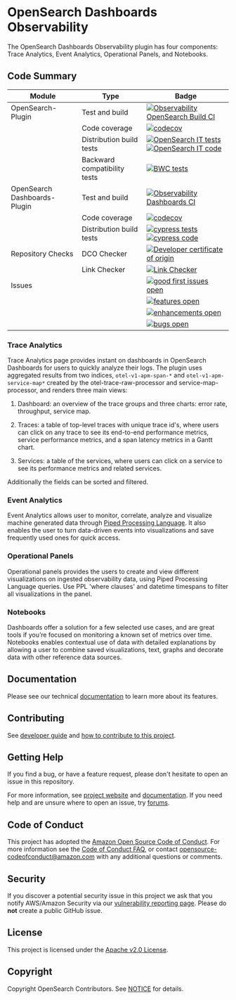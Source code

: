 # OpenSearch Dashboards Observability

The OpenSearch Dashboards Observability plugin has four components: Trace Analytics, Event Analytics, Operational Panels, and Notebooks.

## Code Summary

| Module                       | Type                         | Badge                                                                                                                                  |
| ---------------------------- | ---------------------------- | -------------------------------------------------------------------------------------------------------------------------------------- |
| OpenSearch-Plugin            | Test and build               | [![Observability OpenSearch Build CI][opensearch-build-badge]][opensearch-build-link]                                                  |
|                              | Code coverage                | [![codecov][opensearch-codecov-badge]][codecov-link]                                                                                   |
|                              | Distribution build tests     | [![OpenSearch IT tests][opensearch-it-badge]][opensearch-it-link] [![OpenSearch IT code][opensearch-code-badge]][opensearch-code-link] |
|                              | Backward compatibility tests | [![BWC tests][bwc-tests-badge]][bwc-tests-link]                                                                                        |
| OpenSearch Dashboards-Plugin | Test and build               | [![Observability Dashboards CI][dashboard-build-badge]][dashboard-build-link]                                                          |
|                              | Code coverage                | [![codecov][dashboard-codecov-badge]][codecov-link]                                                                                    |
|                              | Distribution build tests     | [![cypress tests][cypress-test-badge]][cypress-test-link] [![cypress code][cypress-code-badge]][cypress-code-link]                     |
| Repository Checks            | DCO Checker                  | [![Developer certificate of origin][dco-badge]][dco-badge-link]                                                                        |
|                              | Link Checker                 | [![Link Checker][link-check-badge]][link-check-link]                                                                                   |
| Issues                       |                              | [![good first issues open][good-first-badge]][good-first-link]                                                                         |
|                              |                              | [![features open][feature-badge]][feature-link]                                                                                        |
|                              |                              | [![enhancements open][enhancement-badge]][enhancement-link]                                                                            |
|                              |                              | [![bugs open][bug-badge]][bug-link]                                                                                                    |

[dco-badge]: https://github.com/opensearch-project/trace-analytics/actions/workflows/dco.yml/badge.svg
[dco-badge-link]: https://github.com/opensearch-project/trace-analytics/actions/workflows/dco.yml
[link-check-badge]: https://github.com/opensearch-project/trace-analytics/actions/workflows/link-checker.yml/badge.svg
[link-check-link]: https://github.com/opensearch-project/trace-analytics/actions/workflows/link-checker.yml
[dashboard-build-badge]: https://github.com/opensearch-project/trace-analytics/actions/workflows/dashboards-observability-test-and-build-workflow.yml/badge.svg
[dashboard-build-link]: https://github.com/opensearch-project/trace-analytics/actions/workflows/dashboards-observability-test-and-build-workflow.yml
[opensearch-build-badge]: https://github.com/opensearch-project/trace-analytics/actions/workflows/opensearch-observability-test-and-build-workflow.yml/badge.svg
[opensearch-build-link]: https://github.com/opensearch-project/trace-analytics/actions/workflows/opensearch-observability-test-and-build-workflow.yml
[dashboard-codecov-badge]: https://codecov.io/gh/opensearch-project/trace-analytics/branch/main/graphs/badge.svg?flag=dashboards-observability
[opensearch-codecov-badge]: https://codecov.io/gh/opensearch-project/trace-analytics/branch/main/graphs/badge.svg?flag=opensearch-observability
[codecov-link]: https://codecov.io/gh/opensearch-project/trace-analytics
[cypress-test-badge]: https://img.shields.io/badge/Cypress%20tests-in%20progress-yellow
[cypress-test-link]: https://github.com/opensearch-project/opensearch-build/issues/1124
[cypress-code-badge]: https://img.shields.io/badge/Cypress%20code-blue
[cypress-code-link]: https://github.com/opensearch-project/trace-analytics/blob/main/dashboards-observability/.cypress/CYPRESS_TESTS.md
[opensearch-it-badge]: https://img.shields.io/badge/Plugin%20IT%20tests-in%20progress-yellow
[opensearch-it-link]: https://github.com/opensearch-project/opensearch-build/issues/1124
[opensearch-code-badge]: https://img.shields.io/badge/OpenSearch%20IT%20code-blue
[opensearch-code-link]: https://github.com/opensearch-project/trace-analytics/blob/main/opensearch-observability/src/test/kotlin/org/opensearch/observability/ObservabilityPluginIT.kt
[bwc-tests-badge]: https://img.shields.io/badge/BWC%20tests-in%20progress-yellow
[bwc-tests-link]: https://github.com/opensearch-project/trace-analytics/issues/276
[good-first-badge]: https://img.shields.io/github/issues/opensearch-project/trace-analytics/good%20first%20issue.svg
[good-first-link]: https://github.com/opensearch-project/trace-analytics/issues?q=is%3Aopen+is%3Aissue+label%3A%22good+first+issue%22+
[feature-badge]: https://img.shields.io/github/issues/opensearch-project/trace-analytics/feature.svg
[feature-link]: https://github.com/opensearch-project/trace-analytics/issues?q=is%3Aopen+is%3Aissue+label%3Afeature
[bug-badge]: https://img.shields.io/github/issues/opensearch-project/trace-analytics/bug.svg
[bug-link]: https://github.com/opensearch-project/trace-analytics/issues?q=is%3Aopen+is%3Aissue+label%3Abug+
[enhancement-badge]: https://img.shields.io/github/issues/opensearch-project/trace-analytics/enhancement.svg
[enhancement-link]: https://github.com/opensearch-project/trace-analytics/issues?q=is%3Aopen+is%3Aissue+label%3Aenhancement+

### Trace Analytics

Trace Analytics page provides instant on dashboards in OpenSearch Dashboards for users to quickly analyze their logs. The plugin uses aggregated results from two indices, `otel-v1-apm-span-*` and `otel-v1-apm-service-map*` created by the otel-trace-raw-processor and service-map-processor, and renders three main views:

1. Dashboard: an overview of the trace groups and three charts: error rate, throughput, service map.

1. Traces: a table of top-level traces with unique trace id's, where users can click on any trace to see its end-to-end performance metrics, service performance metrics, and a span latency metrics in a Gantt chart.

1. Services: a table of the services, where users can click on a service to see its performance metrics and related services.

Additionally the fields can be sorted and filtered.

### Event Analytics

Event Analytics allows user to monitor, correlate, analyze and visualize machine generated data through [Piped Processing Language](https://opensearch.org/docs/latest/search-plugins/ppl/index/). It also enables the user to turn data-driven events into visualizations and save frequently used ones for quick access.

### Operational Panels

Operational panels provides the users to create and view different visualizations on ingested observability data, using Piped Processing Language queries. Use PPL 'where clauses' and datetime timespans to filter all visualizations in the panel.

### Notebooks

Dashboards offer a solution for a few selected use cases, and are great tools if you’re focused on monitoring a known set of metrics over time. Notebooks enables contextual use of data with detailed explanations by allowing a user to combine saved visualizations, text, graphs and decorate data with other reference data sources.

## Documentation

Please see our technical [documentation](https://opensearch.org/docs/latest/observability-plugins/index/) to learn more about its features.

## Contributing

See [developer guide](DEVELOPER_GUIDE.md) and [how to contribute to this project](CONTRIBUTING.md).

## Getting Help

If you find a bug, or have a feature request, please don't hesitate to open an issue in this repository.

For more information, see [project website](https://opensearch.org/) and [documentation](https://opensearch.org/docs). If you need help and are unsure where to open an issue, try [forums](https://discuss.opendistrocommunity.dev/).

## Code of Conduct

This project has adopted the [Amazon Open Source Code of Conduct](CODE_OF_CONDUCT.md). For more information see the [Code of Conduct FAQ](https://aws.github.io/code-of-conduct-faq), or contact [opensource-codeofconduct@amazon.com](mailto:opensource-codeofconduct@amazon.com) with any additional questions or comments.

## Security

If you discover a potential security issue in this project we ask that you notify AWS/Amazon Security via our [vulnerability reporting page](http://aws.amazon.com/security/vulnerability-reporting/). Please do **not** create a public GitHub issue.

## License

This project is licensed under the [Apache v2.0 License](LICENSE).

## Copyright

Copyright OpenSearch Contributors. See [NOTICE](NOTICE) for details.
